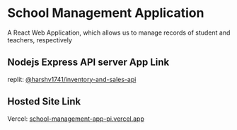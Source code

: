 # School Management Application

A React Web Application, which allows us to manage records of student and teachers, respectively

## Nodejs Express API server App Link

replit: [@harshv1741/inventory-and-sales-api](https://replit.com/@harshv1741/inventory-and-sales-api)

## Hosted Site Link

Vercel: [school-management-app-pi.vercel.app](https://school-management-app-pi.vercel.app)
